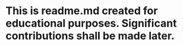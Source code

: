 # This is readme.md created for educational purposes. Significant contributions shall be made later. 
